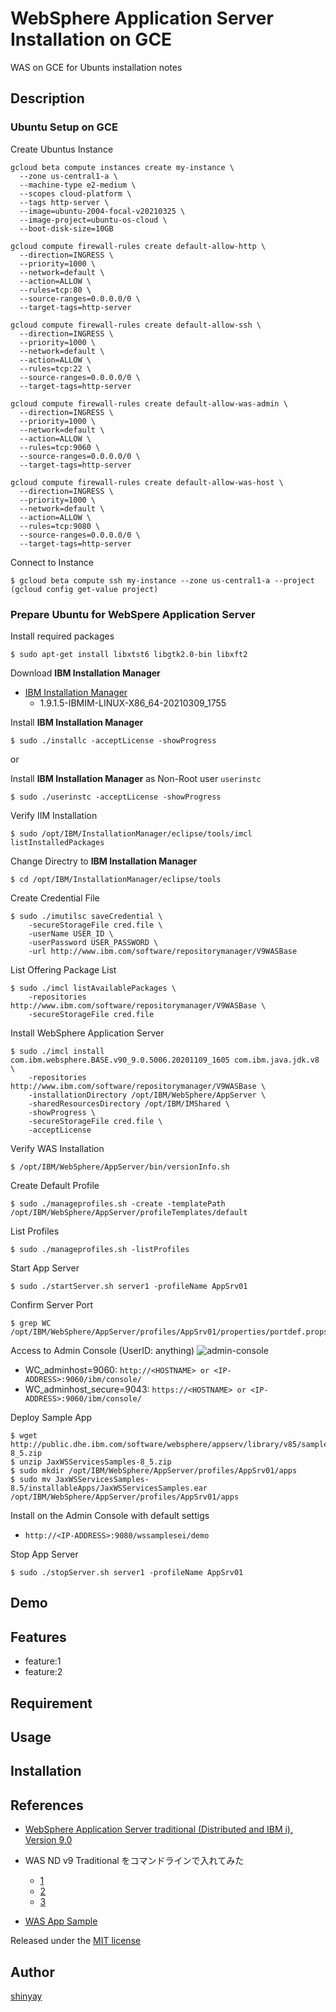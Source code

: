 # WebSphere Application Server Installation on GCE

WAS on GCE for Ubunts installation notes

## Description
### Ubuntu Setup on GCE
Create Ubuntus Instance
```
gcloud beta compute instances create my-instance \
  --zone us-central1-a \
  --machine-type e2-medium \
  --scopes cloud-platform \
  --tags http-server \
  --image=ubuntu-2004-focal-v20210325 \
  --image-project=ubuntu-os-cloud \
  --boot-disk-size=10GB

gcloud compute firewall-rules create default-allow-http \
  --direction=INGRESS \
  --priority=1000 \
  --network=default \
  --action=ALLOW \
  --rules=tcp:80 \
  --source-ranges=0.0.0.0/0 \
  --target-tags=http-server

gcloud compute firewall-rules create default-allow-ssh \
  --direction=INGRESS \
  --priority=1000 \
  --network=default \
  --action=ALLOW \
  --rules=tcp:22 \
  --source-ranges=0.0.0.0/0 \
  --target-tags=http-server

gcloud compute firewall-rules create default-allow-was-admin \
  --direction=INGRESS \
  --priority=1000 \
  --network=default \
  --action=ALLOW \
  --rules=tcp:9060 \
  --source-ranges=0.0.0.0/0 \
  --target-tags=http-server

gcloud compute firewall-rules create default-allow-was-host \
  --direction=INGRESS \
  --priority=1000 \
  --network=default \
  --action=ALLOW \
  --rules=tcp:9080 \
  --source-ranges=0.0.0.0/0 \
  --target-tags=http-server
```

Connect to Instance
```
$ gcloud beta compute ssh my-instance --zone us-central1-a --project (gcloud config get-value project)
```

### Prepare Ubuntu for WebSpere Application Server
Install required packages
```
$ sudo apt-get install libxtst6 libgtk2.0-bin libxft2
```

Download **IBM Installation Manager**
- [IBM Installation Manager](https://www.ibm.com/support/fixcentral/swg/selectFixes?parent=ibm%7ERational&product=ibm/Rational/IBM+Installation+Manager&release=All&platform=Linux&function=all)
  - 1.9.1.5-IBMIM-LINUX-X86_64-20210309_1755 

Install **IBM Installation Manager**
```
$ sudo ./installc -acceptLicense -showProgress
```

or

Install **IBM Installation Manager** as Non-Root user `userinstc`

```
$ sudo ./userinstc -acceptLicense -showProgress
```

Verify IIM Installation
```
$ sudo /opt/IBM/InstallationManager/eclipse/tools/imcl listInstalledPackages
```

Change Directry to **IBM Installation Manager**
```
$ cd /opt/IBM/InstallationManager/eclipse/tools
```

Create Credential File
```
$ sudo ./imutilsc saveCredential \
    -secureStorageFile cred.file \
    -userName USER_ID \
    -userPassword USER_PASSWORD \
    -url http://www.ibm.com/software/repositorymanager/V9WASBase
```

List Offering Package List
```
$ sudo ./imcl listAvailablePackages \
    -repositories http://www.ibm.com/software/repositorymanager/V9WASBase \
    -secureStorageFile cred.file
```

Install WebSphere Application Server
```
$ sudo ./imcl install com.ibm.websphere.BASE.v90_9.0.5006.20201109_1605 com.ibm.java.jdk.v8 \
    -repositories http://www.ibm.com/software/repositorymanager/V9WASBase \
    -installationDirectory /opt/IBM/WebSphere/AppServer \
    -sharedResourcesDirectory /opt/IBM/IMShared \
    -showProgress \
    -secureStorageFile cred.file \
    -acceptLicense
```

Verify WAS Installation
```
$ /opt/IBM/WebSphere/AppServer/bin/versionInfo.sh
```

Create Default Profile
```
$ sudo ./manageprofiles.sh -create -templatePath /opt/IBM/WebSphere/AppServer/profileTemplates/default
```

List Profiles
```
$ sudo ./manageprofiles.sh -listProfiles
```

Start App Server
```
$ sudo ./startServer.sh server1 -profileName AppSrv01
```

Confirm Server Port
```
$ grep WC /opt/IBM/WebSphere/AppServer/profiles/AppSrv01/properties/portdef.props
```

Access to Admin Console (UserID: anything)
![admin-console](https://user-images.githubusercontent.com/3072734/114355053-fd840c80-9ba9-11eb-9e4f-d65699e89b16.png)

- WC_adminhost=9060: `http://<HOSTNAME> or <IP-ADDRESS>:9060/ibm/console/`
- WC_adminhost_secure=9043: `https://<HOSTNAME> or <IP-ADDRESS>:9060/ibm/console/`

Deploy Sample App
```
$ wget http://public.dhe.ibm.com/software/websphere/appserv/library/v85/samples/JaxWSServicesSamples-8_5.zip
$ unzip JaxWSServicesSamples-8_5.zip
$ sudo mkdir /opt/IBM/WebSphere/AppServer/profiles/AppSrv01/apps
$ sudo mv JaxWSServicesSamples-8.5/installableApps/JaxWSServicesSamples.ear /opt/IBM/WebSphere/AppServer/profiles/AppSrv01/apps
```

Install on the Admin Console with default settigs

- `http://<IP-ADDRESS>:9080/wssamplesei/demo`

Stop App Server
```
$ sudo ./stopServer.sh server1 -profileName AppSrv01
```

## Demo

## Features

- feature:1
- feature:2

## Requirement

## Usage

## Installation

## References
- [WebSphere Application Server traditional (Distributed and IBM i), Version 9.0](https://www.ibm.com/docs/ja/was/9.0.5?topic=websphere-application-server-distributed-i-version-90)

- WAS ND v9 Traditional をコマンドラインで入れてみた
  - [1](https://qiita.com/shimauma_Zzzzz/items/5b6a90e908778082b08e)
  - [2](https://qiita.com/shimauma_Zzzzz/items/613366e228b55a4d0faf)
  - [3](https://qiita.com/shimauma_Zzzzz/items/210cc977c46860835f86)
- [WAS App Sample](https://www.ibm.com/docs/en/was-nd/8.5.5?topic=websphere-application-server-version-855-samples)


Released under the [MIT license](https://gist.githubusercontent.com/shinyay/56e54ee4c0e22db8211e05e70a63247e/raw/34c6fdd50d54aa8e23560c296424aeb61599aa71/LICENSE)

## Author

[shinyay](https://github.com/shinyay)

